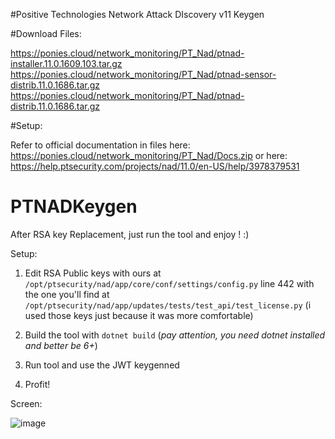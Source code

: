 #Positive Technologies Network Attack DIscovery v11 Keygen

#Download Files:

https://ponies.cloud/network_monitoring/PT_Nad/ptnad-installer.11.0.1609.103.tar.gz
https://ponies.cloud/network_monitoring/PT_Nad/ptnad-sensor-distrib.11.0.1686.tar.gz
https://ponies.cloud/network_monitoring/PT_Nad/ptnad-distrib.11.0.1686.tar.gz

#Setup:

Refer to official documentation in files here:
https://ponies.cloud/network_monitoring/PT_Nad/Docs.zip
or here:
https://help.ptsecurity.com/projects/nad/11.0/en-US/help/3978379531


# PTNADKeygen
After RSA key Replacement, just run the tool and enjoy ! :)

Setup:

1) Edit RSA Public keys with ours at `/opt/ptsecurity/nad/app/core/conf/settings/config.py` line 442 with the one you'll find at `/opt/ptsecurity/nad/app/updates/tests/test_api/test_license.py` (i used those keys just because it was more comfortable)

2) Build the tool with `dotnet build` (*pay attention, you need dotnet installed and better be 6+*)

3) Run tool and use the JWT keygenned

4) Profit!

Screen:

![image](https://user-images.githubusercontent.com/23401728/219508670-4a68028f-f1d0-452e-9b99-33167958e638.png)
